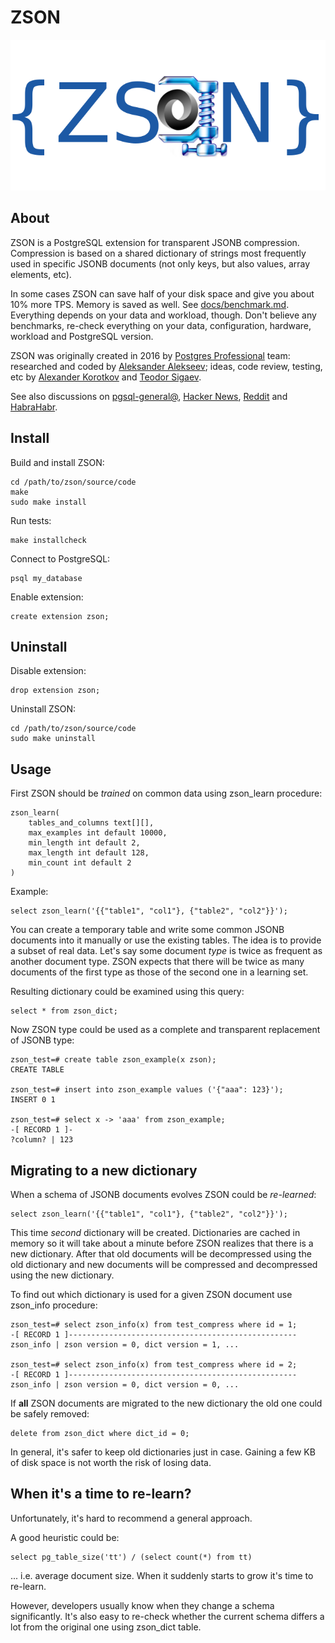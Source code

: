 # ZSON

![ZSON Logo](img/zson-logo.png)

## About

ZSON is a PostgreSQL extension for transparent JSONB compression. Compression is
based on a shared dictionary of strings most frequently used in specific JSONB
documents (not only keys, but also values, array elements, etc).

In some cases ZSON can save half of your disk space and give you about 10% more
TPS. Memory is saved as well. See [docs/benchmark.md](docs/benchmark.md).
Everything depends on your data and workload, though. Don't believe any
benchmarks, re-check everything on your data, configuration, hardware, workload
and PostgreSQL version.

ZSON was originally created in 2016 by [Postgres Professional][pgpro] team:
researched and coded by [Aleksander Alekseev][me]; ideas, code review, testing,
etc by [Alexander Korotkov][ak] and [Teodor Sigaev][ts].

[me]: http://eax.me/
[ak]: http://akorotkov.github.io/
[ts]: http://www.sigaev.ru/
[pgpro]: https://postgrespro.com/

See also discussions on [pgsql-general@][gen], [Hacker News][hn], [Reddit][rd]
and [HabraHabr][habr].

[gen]: https://www.postgresql.org/message-id/flat/20160930185801.38654a1c%40e754
[hn]: https://news.ycombinator.com/item?id=12633486
[rd]: https://www.reddit.com/r/PostgreSQL/comments/55mr4r/zson_postgresql_extension_for_transparent_jsonb/
[habr]: https://habrahabr.ru/company/postgrespro/blog/312006/

## Install

Build and install ZSON:

```
cd /path/to/zson/source/code
make
sudo make install
```

Run tests:

```
make installcheck
```

Connect to PostgreSQL:

```
psql my_database
```

Enable extension:

```
create extension zson;
```

## Uninstall

Disable extension:

```
drop extension zson;
```

Uninstall ZSON:

```
cd /path/to/zson/source/code
sudo make uninstall
```

## Usage

First ZSON should be *trained* on common data using zson\_learn procedure:

```
zson_learn(
    tables_and_columns text[][],
    max_examples int default 10000,
    min_length int default 2,
    max_length int default 128,
    min_count int default 2
)
```

Example:

```
select zson_learn('{{"table1", "col1"}, {"table2", "col2"}}');
```

You can create a temporary table and write some common JSONB documents into it
manually or use the existing tables. The idea is to provide a subset of real
data.  Let's say some document *type* is twice as frequent as another document
type.  ZSON expects that there will be twice as many documents of the first type
as those of the second one in a learning set.

Resulting dictionary could be examined using this query:

```
select * from zson_dict;
```

Now ZSON type could be used as a complete and transparent replacement of JSONB
type:

```
zson_test=# create table zson_example(x zson);
CREATE TABLE

zson_test=# insert into zson_example values ('{"aaa": 123}');
INSERT 0 1

zson_test=# select x -> 'aaa' from zson_example;
-[ RECORD 1 ]-
?column? | 123
```

## Migrating to a new dictionary

When a schema of JSONB documents evolves ZSON could be *re-learned*:

```
select zson_learn('{{"table1", "col1"}, {"table2", "col2"}}');
```

This time *second* dictionary will be created. Dictionaries are cached in memory
so it will take about a minute before ZSON realizes that there is a new
dictionary. After that old documents will be decompressed using the old
dictionary and new documents will be compressed and decompressed using the new
dictionary.

To find out which dictionary is used for a given ZSON document use zson\_info
procedure:

```
zson_test=# select zson_info(x) from test_compress where id = 1;
-[ RECORD 1 ]---------------------------------------------------
zson_info | zson version = 0, dict version = 1, ...

zson_test=# select zson_info(x) from test_compress where id = 2;
-[ RECORD 1 ]---------------------------------------------------
zson_info | zson version = 0, dict version = 0, ...
```

If **all** ZSON documents are migrated to the new dictionary the old one could
be safely removed:

```
delete from zson_dict where dict_id = 0;
```

In general, it's safer to keep old dictionaries just in case. Gaining a few KB
of disk space is not worth the risk of losing data.

## When it's a time to re-learn?

Unfortunately, it's hard to recommend a general approach.

A good heuristic could be:

```
select pg_table_size('tt') / (select count(*) from tt)
```

... i.e. average document size. When it suddenly starts to grow it's time to
re-learn.

However, developers usually know when they change a schema significantly. It's
also easy to re-check whether the current schema differs a lot from the original
one using zson\_dict table.

